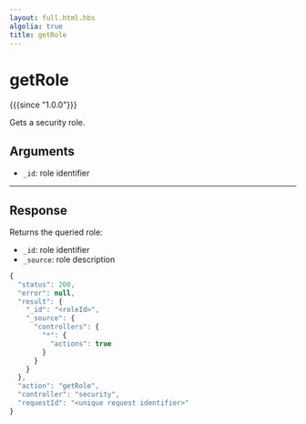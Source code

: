 ```yaml
---
layout: full.html.hbs
algolia: true
title: getRole
---
```



# getRole

{{{since "1.0.0"}}}

Gets a security role.


## Arguments

* `_id`: role identifier

---

## Response

Returns the queried role:

* `_id`: role identifier
* `_source`: role description

```javascript
{
  "status": 200,                     
  "error": null,                     
  "result": {
    "_id": "<roleId>",
    "_source": {
      "controllers": {
        "*": {
          "actions": true
        }
      }
    }
  },
  "action": "getRole",
  "controller": "security",
  "requestId": "<unique request identifier>"
}
```
